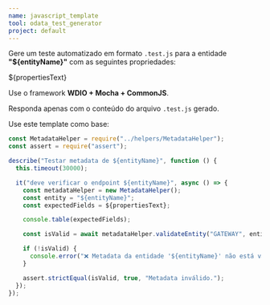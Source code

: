 ```yaml
---
name: javascript_template
tool: odata_test_generator
project: default
---
```


Gere um teste automatizado em formato `.test.js` para a entidade **"${entityName}"** com as seguintes propriedades:

${propertiesText}

Use o framework **WDIO + Mocha + CommonJS**.

Responda apenas com o conteúdo do arquivo `.test.js` gerado.

Use este template como base:

```js
const MetadataHelper = require("../helpers/MetadataHelper");
const assert = require("assert");

describe("Testar metadata de ${entityName}", function () {
  this.timeout(30000);

  it("deve verificar o endpoint ${entityName}", async () => {
    const metadataHelper = new MetadataHelper();
    const entity = "${entityName}";
    const expectedFields = ${propertiesText};

    console.table(expectedFields);

    const isValid = await metadataHelper.validateEntity("GATEWAY", entity, expectedFields);

    if (!isValid) {
      console.error("❌ Metadata da entidade '${entityName}' não está válido.");
    }

    assert.strictEqual(isValid, true, "Metadata inválido.");
  });
});
